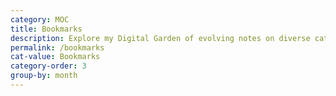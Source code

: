 ```yaml
---
category: MOC
title: Bookmarks
description: Explore my Digital Garden of evolving notes on diverse categorys, waiting to bloom over time.
permalink: /bookmarks
cat-value: Bookmarks
category-order: 3
group-by: month
---
```

